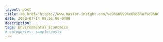 ```yaml
---
layout: post
title: <a href='https://www.master-insight.com/%e9%a6%99%e6%b8%af%e9%80%9a%e5%be%80%e4%ba%9e%e6%b4%b2%e7%a2%b3%e4%ba%a4%e6%98%93%e4%b8%ad%e5%bf%83%e4%b9%8b%e7%b6%a0%e8%b7%af/' target="_blank">香港通往亞洲碳交易中心之綠路</a> 
date: 2022-07-14 09:56:00-0400
description: 
tags: Environmental_Economics
# categories: sample-posts
---
```


